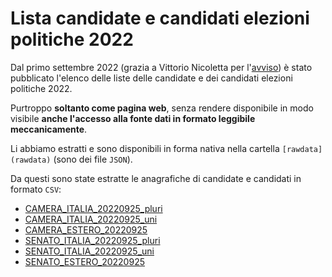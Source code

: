 # Lista candidate e candidati elezioni politiche 2022

Dal primo settembre 2022 (grazia a Vittorio Nicoletta per l'[avviso](https://twitter.com/vi__enne/status/1565401905622392837)) è stato pubblicato l'elenco delle liste delle candidate e dei candidati elezioni politiche 2022.

Purtroppo **soltanto come pagina web**, senza rendere disponibile in modo visibile **anche l'accesso alla fonte dati in formato leggibile meccanicamente**.

Li abbiamo estratti e sono disponibili in forma nativa nella cartella `[rawdata](rawdata)` (sono dei file `JSON`).

Da questi sono state estratte le anagrafiche di candidate e candidati in formato `CSV`:

- [CAMERA_ITALIA_20220925_pluri](./processing/CAMERA_ITALIA_20220925_pluri.csv)
- [CAMERA_ITALIA_20220925_uni](./processing/CAMERA_ITALIA_20220925_uni.csv)
- [CAMERA_ESTERO_20220925](./processing/CAMERA_ESTERO_20220925.csv)
- [SENATO_ITALIA_20220925_pluri](./processing/SENATO_ITALIA_20220925_pluri.csv)
- [SENATO_ITALIA_20220925_uni](./processing/SENATO_ITALIA_20220925_uni.csv)
- [SENATO_ESTERO_20220925](./processing/SENATO_ESTERO_20220925.csv)
